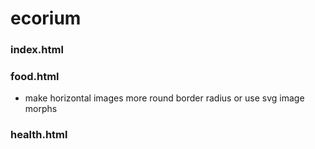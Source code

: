 # ecorium

### index.html

### food.html
- make horizontal images more round border radius or use svg image morphs

### health.html
